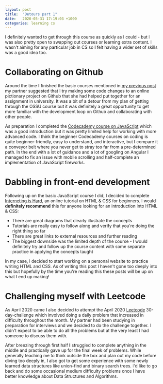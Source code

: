 ```yaml
---
layout: post
title:  "Detours part 1"
date:   2020-05-31 17:19:03 +1000
categories: learning cs
---
```

I definitely wanted to get through this course as quickly as I could - but I was also pretty open to swapping out courses or learning extra content. I wasn't aiming for any particular job in CS so I felt having a wider set of skills was a good idea too.

# Collaborating on Github
Around the time I finished the basic courses mentioned in [my previous post](https://andyluu.com/jekyll/update/2020/05/31/learning-the-basics.html) my partner suggested that I try making some code changes to an online pictionary project on Github that she had helped put together for an assignment in university. It was a bit of a detour from my plan of getting through the OSSU course but it was definitely a great opportunity to get more familiar with the development loop on Github and collaborating with other people.

As preparation I completed the [Codecademy course on JavaScript](https://www.codecademy.com/learn/introduction-to-javascript) which was a good introduction but it was pretty limited help for working with more advanced code. I think the beginner Codecademy courses on coding is quite beginner-friendly, easy to understand, and interactive, but I compare it a conveyor belt where you never get to stray too far from a pre-determined path. In the end with a lot of guidance and a lot of googling on Angular I managed to fix an issue with mobile scrolling and half-complete an implementation of JavaScript fireworks.

# Dabbling in front-end development
Following up on the basic JavaScript course I did, I decided to complete [Interneting is Hard](https://www.internetingishard.com/html-and-css/), an online tutorial on HTML & CSS for beginners. I would **definitely recommend** this for anyone looking for an introduction into HTML & CSS:
- There are great diagrams that clearly illustrate the concepts
- Tutorials are really easy to follow along and verify that you're doing the right thing so far
- There are great links to external resources and further reading
- The biggest downside was the limited depth of the course - I would definitely try and follow up the course content with some separate practice in applying the concepts taught

In my case, I decided to start working on a personal website to practice writing HTML and CSS. As of writing this post I haven't gone too deeply into this but hopefully by the time you're reading this these posts will be up on what I end up making!


# Challenging myself with Leetcode
As April 2020 came I also decided to attempt the April 2020 [Leetcode](https://leetcode.com/) 30-day-challenge which involved doing a daily problem that increased in difficulty throughout the month. My partner had been studying in preparation for interviews and we decided to do the challenge together. I didn't expect to be able to do all the problems but at the very least I had someone to discuss them with.

After breezing through first half I struggled to complete anything in the middle and practically gave up for the final week of problems. While generally teaching me to think outside the box and plan out my code before diving too deeply in, I also got to get some experience with some newly learned data structures like union-find and binary search trees. I'd like to go back and do some occasional medium difficulty problems once I have better knowledge about Data Structures and Algorithms.
